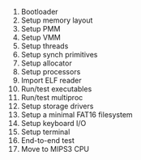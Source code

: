 1. Bootloader
2. Setup memory layout
3. Setup PMM
4. Setup VMM
5. Setup threads
6. Setup synch primitives
7. Setup allocator
8. Setup processors
9. Import ELF reader
10. Run/test executables
11. Run/test multiproc
12. Setup storage drivers
13. Setup a minimal FAT16 filesystem
14. Setup keyboard I/O
15. Setup terminal
16. End-to-end test
17. Move to MIPS3 CPU
